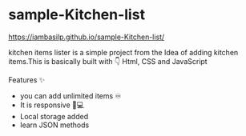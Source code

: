 # sample-Kitchen-list
 https://iambasilp.github.io/sample-Kitchen-list/
 
kitchen items lister is a simple project from the Idea of adding kitchen items.This is basically 
built with 👇
Html, CSS and JavaScript 


Features ✨
- you can add unlimited items ♾️
- It is responsive  📱💻
- Local storage added
- learn JSON methods

